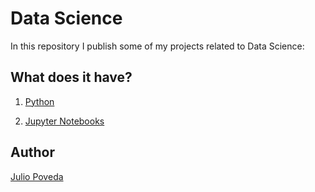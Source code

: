 # Data Science
In this repository I publish some of my projects related to Data Science:

## What does it have?

1. [Python](https://github.com/japoveda10/datascience/tree/master/1.%20Python)

2. [Jupyter Notebooks](https://github.com/japoveda10/datascience/tree/master/2.%20Jupyter%20Notebooks)

## Author

[Julio Poveda](https://github.com/japoveda10)
